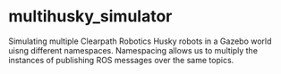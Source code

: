 # multihusky_simulator
Simulating multiple Clearpath Robotics Husky robots in a Gazebo world uisng different namespaces. Namespacing allows us to multiply the instances of publishing ROS messages over the same topics.
